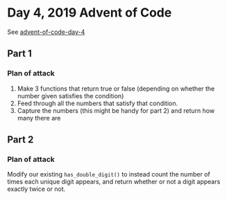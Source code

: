# Day 4, 2019 Advent of Code 

See [advent-of-code-day-4](https://adventofcode.com/2019/day/4)

## Part 1

### Plan of attack

1. Make 3 functions that return true or false (depending on whether the number given satisfies the condition)
2. Feed through all the numbers that satisfy that condition.
3. Capture the numbers (this might be handy for part 2) and return how many there are

## Part 2

### Plan of attack

Modify our existing `has_double_digit()` to instead count the number of times each unique digit appears, and return whether or not a digit appears exactly twice or not.
